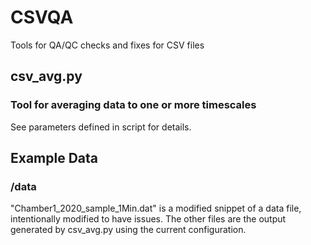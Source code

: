# CSVQA
 Tools for QA/QC checks and fixes for CSV files


## csv_avg.py
### Tool for averaging data to one or more timescales
See parameters defined in script for details.


## Example Data
### /data
"Chamber1_2020_sample_1Min.dat" is a modified snippet of a data file, intentionally modified to have issues.  The other files are the output generated by csv_avg.py using the current configuration.